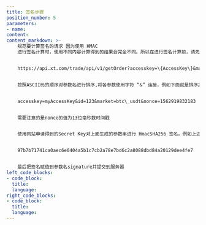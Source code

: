 ```yaml
---
title: 签名步骤
position_number: 5
parameters:
- name:
content:
content_markdown: >-
    规范要计算签名的请求 因为使用 HMAC
    进行签名计算时，使用不同内容计算得到的结果会完全不同。所以在进行签名计算前，请先对请求进行规范化处理。下面以查询某订单详情请求为例进行说明：


    https://api.xt.com/trade/api/v1/getOrder?accesskey=\{AccessKey\}&market=\{Market\}&nonce=\{Timestamp\}&id=\{OrderId\}&signature=\{Signature\}


    按照ASCII码的顺序对参数名进行排序,将各参数使用字符 “&” 连接，例如下面就是排序之后结果：


    accesskey=myAccessKey&id=123&market=btc\_usdt&nonce=1562919832183


    需要注意的是nonce的值为13位毫秒数时间戳


    使用网站申请得到的Secret Key对上面生成的参数串进行 HmacSHA256 签名。例如上述参数进行签名的结果：


    97b7b71741ca0aec6e0404a5b1c7cb2a78e7bd6c2a8088dbd84a20129dee4fe7


    最后把签名赋值到参数名signature并提交到服务器
left_code_blocks:
- code_block:
  title:
  language:
right_code_blocks:
- code_block:
  title:
  language:
---
```

